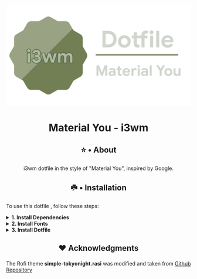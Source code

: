 ![](https://github.com/GoofyOzy4/dotfile-i3wm/blob/main/Photos/Logo.png)
# <p align="center">Material You - i3wm</p>
## <p align="center">⭐ • About</p>
<p align="center">i3wm dotfile in the style of "Material You", inspired by Google.</p>

## <p align="center">☘️ • Installation</p>

To use this dotfile , follow these steps:

<details><summary><b>1. Install Dependencies</b></summary>

To install the required packages on different Linux distributions, use the following commands:

#### - Debian/Ubuntu-based:
```bash
sudo apt update && sudo apt install git unzip zip picom rofi bluez polybar thunar xclip feh -y
```
#### - Arch/Manjaro
```bash
sudo pacman -S git unzip zip picom rofi bluez polybar thunar xclip feh --noconfirm
```
#### - Fedora
```bash
sudo dnf install git unzip zip picom rofi bluez polybar thunar xclip feh -y
```
#### - OpenSUSE
```bash
sudo zypper install git unzip zip picom rofi bluez polybar thunar xclip feh -y
```
</details>

<details> 
<summary><b>2. Install Fonts</b></summary>

### • Create a local fonts directory if it doesn't exist
```bash
mkdir -p ~/.local/share/fonts
```

### • Download the fonts zip files
##### - JetBrainsMono
```bash
wget https://github.com/ryanoasis/nerd-fonts/releases/download/v3.2.1/JetBrainsMono.zip
```
##### - Google Sans
```bash
git clone https://github.com/hprobotic/Google-Sans-Font.git
```
##### - Iosevka
```bash
wget https://github.com/ryanoasis/nerd-fonts/releases/download/v3.2.1/Iosevka.zip
```

### • Unzip and move the downloaded files
```bash
unzip JetBrainsMono.zip -d ~/.local/share/fonts/Iosevka
```
```bash
unzip Iosevka.zip -d ~/.local/share/fonts/Iosevka
```
```bash
mv JetBrainsMono/* ~/.local/share/fonts/Google-Sans-Font
```

### • Clean up the downloaded zip file and extracted directory
```bash
rm -rf JetBrainsMono JetBrainsMono.zip
```
```bash
rm -rf Iosevka.zip
```
```bash
rm -rf Google-Sans-Font
```
</details>
<details><summary><b>3. Install Dotfile </b></summary>

### • Clone this repository

```bash
git clone https://github.com/GoofyOzy4/dotfile-i3wm /tmp/dotfile-i3wm
```
### • Extract .config files to ~/.config/
```bash
cp -r /tmp/dotfile-i3wm/.config/* ~/.config/
```
### • Clean up the downloaded zip file
```bash
rm -rf /tmp/dotfile-i3wm
```
</details>


## <p align="center">❤️ Acknowledgments<p>
The Rofi theme **simple-tokyonight.rasi** was modified and taken from [Github Repository](https://github.com/newmanls/rofi-themes-collection)
